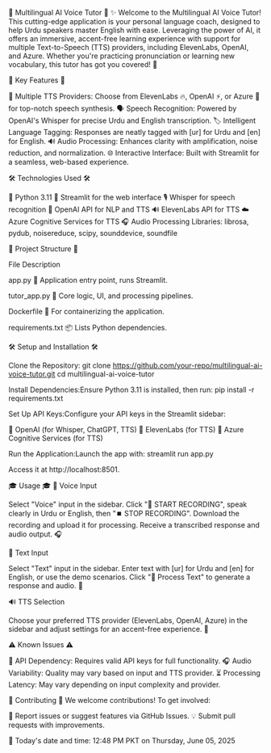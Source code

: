 
🎯 Multilingual AI Voice Tutor 🎯
✨ Welcome to the Multilingual AI Voice Tutor! This cutting-edge application is your personal language coach, designed to help Urdu speakers master English with ease. Leveraging the power of AI, it offers an immersive, accent-free learning experience with support for multiple Text-to-Speech (TTS) providers, including ElevenLabs, OpenAI, and Azure. Whether you're practicing pronunciation or learning new vocabulary, this tutor has got you covered! 🚀

🎉 Key Features 🎉

🎤 Multiple TTS Providers: Choose from ElevenLabs 🔥, OpenAI ⚡, or Azure 🏢 for top-notch speech synthesis.
🗣️ Speech Recognition: Powered by OpenAI's Whisper for precise Urdu and English transcription.
🏷️ Intelligent Language Tagging: Responses are neatly tagged with [ur] for Urdu and [en] for English.
🔊 Audio Processing: Enhances clarity with amplification, noise reduction, and normalization.
🌐 Interactive Interface: Built with Streamlit for a seamless, web-based experience.


🛠️ Technologies Used 🛠️

🐍 Python 3.11
🌟 Streamlit for the web interface
🎙️ Whisper for speech recognition
🤖 OpenAI API for NLP and TTS
🔊 ElevenLabs API for TTS
☁️ Azure Cognitive Services for TTS
🎧 Audio Processing Libraries: librosa, pydub, noisereduce, scipy, sounddevice, soundfile


📂 Project Structure 📂



File
Description



app.py
🚀 Application entry point, runs Streamlit.


tutor_app.py
🧠 Core logic, UI, and processing pipelines.


Dockerfile
🐳 For containerizing the application.


requirements.txt
📦 Lists Python dependencies.



🛠️ Setup and Installation 🛠️

Clone the Repository:
git clone https://github.com/your-repo/multilingual-ai-voice-tutor.git
cd multilingual-ai-voice-tutor


Install Dependencies:Ensure Python 3.11 is installed, then run:
pip install -r requirements.txt


Set Up API Keys:Configure your API keys in the Streamlit sidebar:

🔑 OpenAI (for Whisper, ChatGPT, TTS)
🔑 ElevenLabs (for TTS)
🔑 Azure Cognitive Services (for TTS)


Run the Application:Launch the app with:
streamlit run app.py

Access it at http://localhost:8501.



🎓 Usage 🎓
🎤 Voice Input

Select "Voice" input in the sidebar.
Click "🔴 START RECORDING", speak clearly in Urdu or English, then "⏹️ STOP RECORDING".
Download the recording and upload it for processing.
Receive a transcribed response and audio output. 🎧

📝 Text Input

Select "Text" input in the sidebar.
Enter text with [ur] for Urdu and [en] for English, or use the demo scenarios.
Click "🚀 Process Text" to generate a response and audio. 📄

🔊 TTS Selection

Choose your preferred TTS provider (ElevenLabs, OpenAI, Azure) in the sidebar and adjust settings for an accent-free experience. 🎵


⚠️ Known Issues ⚠️

🔑 API Dependency: Requires valid API keys for full functionality.
🎧 Audio Variability: Quality may vary based on input and TTS provider.
⏳ Processing Latency: May vary depending on input complexity and provider.


🤝 Contributing 🤝
We welcome contributions! To get involved:

🐛 Report issues or suggest features via GitHub Issues.
💡 Submit pull requests with improvements.


📅 Today's date and time: 12:48 PM PKT on Thursday, June 05, 2025
